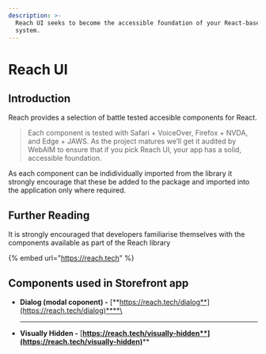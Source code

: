 ```yaml
---
description: >-
  Reach UI seeks to become the accessible foundation of your React-based design
  system.
---
```


# Reach UI

## Introduction

Reach provides a selection of battle tested accesible components for React.

> Each component is tested with Safari + VoiceOver, Firefox + NVDA, and Edge + JAWS. As the project matures we’ll get it audited by WebAIM to ensure that if you pick Reach UI, your app has a solid, accessible foundation.

As each component can be indidividually imported from the library it strongly encourage that these be added to the package and imported into the application only where required.



## Further Reading

It is strongly encouraged that developers familiarise themselves with the components available as part of the Reach library

{% embed url="https://reach.tech" %}

## Components used in Storefront app

* **Dialog (modal coponent) -** [**https://reach.tech/dialog**](https://reach.tech/dialog)****\
  ****
* **Visually Hidden -** [**https://reach.tech/visually-hidden**](https://reach.tech/visually-hidden)****

